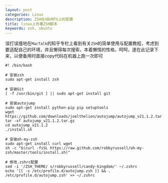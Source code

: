 ```yaml
---
layout: post
categories: Linux
description: ZSH在UBUNTU上的配置 
title: linux上布署ZSH脚本
keywords: zsh, ubuntu
---
```



误打误撞地在`MacTalk`的知乎专栏上看到有关`ZSH`的简单使用与配置教程，考虑到要适配自己的环境，并且懒得每次搜索，本着懒惰的性格，呵呵，遂在此记录下来，以便备用时直接*copy*代码在机器上跑一次即可

<!-- more -->

```shell
#! /bin/bash

# 安装zsh
sudo apt-get install zsh

# 安装Git
[ -f /usr/bin/git ] || sudo apt-get install git

# 安装autojump
sudo apt-get install python-pip pip setuptools
wget https://github.com/downloads/joelthelion/autojump/autojump_v21.1.2.tar.gz
tar -xf autojump_v21.1.2.tar.gz
cd autojump_v21.1.2
./install.sh

# 安装oh-my-zsh
sudo apt-get install curl wget
sh -c "$(curl -fsSL https://raw.github.com/robbyrussell/oh-my-zsh/master/tools/install.sh)"

# 修改.zshrc配置
sed -i '/ZSH_THEME/ s/robbyrussell/candy-kingdom/' ~/.zshrc
echo '[[ -s /etc/profile.d/autojump.zsh ]] && . /etc/profile.d/autojump.zsh' >> ~/.zshrc
```
